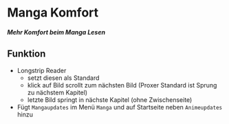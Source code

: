 # Manga Komfort
##### Mehr Komfort beim Manga Lesen
## Funktion
+ Longstrip Reader
  + setzt diesen als Standard
  + klick auf Bild scrollt zum nächsten Bild (Proxer Standard ist Sprung zu nächstem Kapitel)
  + letzte Bild springt in nächste Kapitel (ohne Zwischenseite)
+ Fügt `Mangaupdates` im Menü `Manga` und auf Startseite neben `Animeupdates` hinzu
